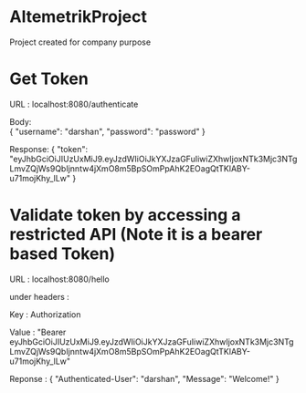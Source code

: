 # AltemetrikProject
Project created for company purpose

# Get Token

 
URL : localhost:8080/authenticate


Body:  
{
    "username": "darshan",
    "password": "password"
}

Response:
{
    "token": "eyJhbGciOiJIUzUxMiJ9.eyJzdWIiOiJkYXJzaGFuIiwiZXhwIjoxNTk3Mjc3NTgLmvZQjWs9QbIjnntw4jXmO8m5BpSOmPpAhK2EOagQtTKlABY-u71mojKhy_lLw"
}


# Validate token by accessing a restricted API (Note it is a bearer based Token)

URL : localhost:8080/hello


under headers :


Key : Authorization


Value : "Bearer eyJhbGciOiJIUzUxMiJ9.eyJzdWIiOiJkYXJzaGFuIiwiZXhwIjoxNTk3Mjc3NTgLmvZQjWs9QbIjnntw4jXmO8m5BpSOmPpAhK2EOagQtTKlABY-u71mojKhy_lLw"


Reponse : 
{
    "Authenticated-User": "darshan",
    "Message": "Welcome!"
}
